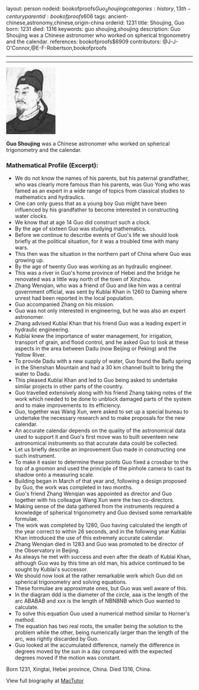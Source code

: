 layout: person
nodeid: bookofproofs$Guo_Shoujing
categories: history,13th-century
parentid: bookofproofs$606
tags: ancient-chinese,astronomy,chinese,origin-china
orderid: 1231
title: Shoujing, Guo
born: 1231
died: 1316
keywords: guo shoujing,shoujing
description: Guo Shoujing was a Chinese astronomer who worked on spherical trigonometry and the calendar.
references: bookofproofs$6909
contributors: @J-J-O'Connor,@E-F-Robertson,bookofproofs

---



---

![Guo_Shoujing.jpg](https://github.com/bookofproofs/bookofproofs.github.io/blob/main/_sources/_assets/images/portraits/Guo_Shoujing.jpg?raw=true)

**Guo Shoujing** was a Chinese astronomer who worked on spherical trigonometry and the calendar.

### Mathematical Profile (Excerpt):
* We do not know the names of his parents, but his paternal grandfather, who was clearly more famous than his parents, was Guo Yong who was famed as an expert in a wide range of topics from classical studies to mathematics and hydraulics.
* One can only guess that as a young boy Guo might have been influenced by his grandfather to become interested in constructing water clocks.
* We know that at age 14 Guo did construct such a clock.
* By the age of sixteen Guo was studying mathematics.
* Before we continue to describe events of Guo's life we should look briefly at the political situation, for it was a troubled time with many wars.
* This then was the situation in the northern part of China where Guo was growing up.
* By the age of twenty Guo was working as an hydraulic engineer.
* This was a river in Guo's home province of Hebei and the bridge he renovated was a little way north of the town of Xinzhou.
* Zhang Wenqian, who was a friend of Guo and like him was a central government official, was sent by Kublai Khan in 1260 to Daming where unrest had been reported in the local population.
* Guo accompanied Zhang on his mission.
* Guo was not only interested in engineering, but he was also an expert astronomer.
* Zhang advised Kublai Khan that his friend Guo was a leading expert in hydraulic engineering.
* Kublai knew the importance of water management, for irrigation, transport of grain, and flood control, and he asked Guo to look at these aspects in the area between Dadu (now Beijing or Peking) and the Yellow River.
* To provide Dadu with a new supply of water, Guo found the Baifu spring in the Shenshan Mountain and had a 30 km channel built to bring the water to Dadu.
* This pleased Kublai Khan and led to Guo being asked to undertake similar projects in other parts of the country.
* Guo travelled extensively along with his friend Zhang taking notes of the work which needed to be done to unblock damaged parts of the system and to make improvements to its efficiency.
* Guo, together was Wang Xun, were asked to set up a special bureau to undertake the necessary research and to make proposals for the new calendar.
* An accurate calendar depends on the quality of the astronomical data used to support it and Guo's first move was to built seventeen new astronomical instruments so that accurate data could be collected.
* Let us briefly describe an improvement Guo made in constructing one such instrument.
* To make it easier to determine these points Guo fixed a crossbar to the top of a gnomon and used the principle of the pinhole camera to cast its shadow onto a measuring scale.
* Building began in March of that year and, following a design proposed by Guo, the work was completed in two months.
* Guo's friend Zhang Wenqian was appointed as director and Guo together with his colleague Wang Xun were the two co-directors.
* Making sense of the data gathered from the instruments required a knowledge of spherical trigonometry and Guo devised some remarkable formulae.
* The work was completed by 1280, Guo having calculated the length of the year correct to within 26 seconds, and in the following year Kublai Khan introduced the use of this extremely accurate calendar.
* Zhang Wenqian died in 1283 and Guo was promoted to be director of the Observatory in Beijing.
* As always he met with success and even after the death of Kublai Khan, although Guo was by this time an old man, his advice continued to be sought by Kublai's successor.
* We should now look at the rather remarkable work which Guo did on spherical trigonometry and solving equations.
* These formulae are approximate ones, but Guo was well aware of this.
* In the diagram ddd is the diameter of the circle, aaa is the length of the arc ABABAB and xxx is the length of NBNBNB which Guo wanted to calculate.
* To solve this equation Guo used a numerical method similar to Horner's method.
* The equation has two real roots, the smaller being the solution to the problem while the other, being numerically larger than the length of the arc, was rightly discarded by Guo.
* Guo looked at the accumulated difference, namely the difference in degrees moved by the sun in a day compared with the expected degrees moved if the motion was constant.

Born 1231, Xingtai, Hebei province, China. Died 1316, China.

View full biography at [MacTutor](https://mathshistory.st-andrews.ac.uk/Biographies/Guo_Shoujing/)

